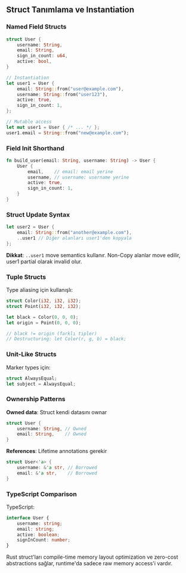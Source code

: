 ## Struct Tanımlama ve Instantiation

### Named Field Structs

```rust
struct User {
    username: String,
    email: String,
    sign_in_count: u64,
    active: bool,
}

// Instantiation
let user1 = User {
    email: String::from("user@example.com"),
    username: String::from("user123"),
    active: true,
    sign_in_count: 1,
};

// Mutable access
let mut user1 = User { /* ... */ };
user1.email = String::from("new@example.com");
```

### Field Init Shorthand

```rust
fn build_user(email: String, username: String) -> User {
    User {
        email,    // email: email yerine
        username, // username: username yerine
        active: true,
        sign_in_count: 1,
    }
}
```

### Struct Update Syntax

```rust
let user2 = User {
    email: String::from("another@example.com"),
    ..user1 // Diğer alanları user1'den kopyala
};
```

**Dikkat**: `..user1` move semantics kullanır. Non-Copy alanlar move edilir, user1 partial olarak invalid olur.

### Tuple Structs

Type aliasing için kullanışlı:

```rust
struct Color(i32, i32, i32);
struct Point(i32, i32, i32);

let black = Color(0, 0, 0);
let origin = Point(0, 0, 0);

// black != origin (farklı tipler)
// Destructuring: let Color(r, g, b) = black;
```

### Unit-Like Structs

Marker types için:

```rust
struct AlwaysEqual;
let subject = AlwaysEqual;
```

### Ownership Patterns

**Owned data**: Struct kendi datasını ownar
```rust
struct User {
    username: String, // Owned
    email: String,    // Owned
}
```

**References**: Lifetime annotations gerekir
```rust
struct User<'a> {
    username: &'a str, // Borrowed
    email: &'a str,    // Borrowed
}
```

### TypeScript Comparison

TypeScript:
```typescript
interface User {
    username: string;
    email: string;
    active: boolean;
    signInCount: number;
}
```

Rust struct'ları compile-time memory layout optimization ve zero-cost abstractions sağlar, runtime'da sadece raw memory access'i vardır.
